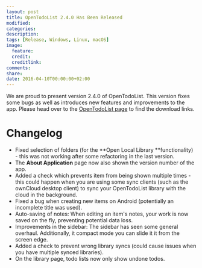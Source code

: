 ```yaml
---
layout: post
title: OpenTodoList 2.4.0 Has Been Released
modified:
categories: 
description:
tags: [Release, Windows, Linux, macOS]
image:
  feature:
  credit:
  creditlink:
comments:
share:
date: 2016-04-10T00:00:00+02:00
---
```


We are proud to present version 2.4.0 of OpenTodoList. This version fixes some bugs as well as introduces new features and improvements to the app. Please head over to the [OpenTodoList page](https://www.rpdev.net/wordpress/apps/opentodolist/) to find the download links.

Changelog
=========

*   Fixed selection of folders (for the **Open Local Library **functionality) - this was not working after some refactoring in the last version.
*   The **About Application** page now also shown the version number of the app.
*   Added a check which prevents item from being shown multiple times - this could happen when you are using some sync clients (such as the ownCloud desktop client) to sync your OpenTodoList library with the cloud in the background.
*   Fixed a bug when creating new items on Android (potentially an incomplete title was used).
*   Auto-saving of notes: When editing an item's notes, your work is now saved on the fly, preventing potential data loss.
*   Improvements in the sidebar: The sidebar has seen some general overhaul. Additionally, it compact mode you can slide it it from the screen edge.
*   Added a check to prevent wrong library syncs (could cause issues when you have multiple synced libraries).
*   On the library page, todo lists now only show undone todos.